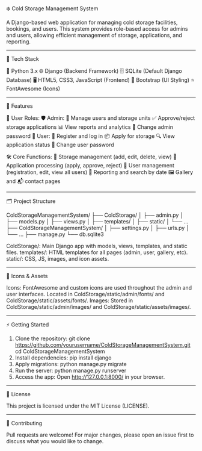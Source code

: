❄️ Cold Storage Management System

A Django-based web application for managing cold storage facilities, bookings, and users. This system provides role-based access for admins and users, allowing efficient management of storage, applications, and reporting.

---

🧰 Tech Stack

🐍 Python 3.x
🌐 Django (Backend Framework)
🗄️ SQLite (Default Django Database)
🖥️ HTML5, CSS3, JavaScript (Frontend)
🎨 Bootstrap (UI Styling)
⭐ FontAwesome (Icons)

---

🚀 Features

👤 User Roles:
  🛡️ Admin:
    👥 Manage users and storage units
    ✅ Approve/reject storage applications
    📊 View reports and analytics
    🔑 Change admin password
  🙋 User:
    📝 Register and log in
    📦 Apply for storage
    🔍 View application status
    🔑 Change user password

🛠️ Core Functions:
  🏪 Storage management (add, edit, delete, view)
  📨 Application processing (apply, approve, reject)
  👤 User management (registration, edit, view all users)
  📅 Reporting and search by date
  🖼️ Gallery and 📬 contact pages

---

🗂️ Project Structure

ColdStorageManagementSystem/
├── ColdStorage/
│   ├── admin.py
│   ├── models.py
│   ├── views.py
│   ├── templates/
│   ├── static/
│   └── ...
├── ColdStorageManagementSystem/
│   ├── settings.py
│   ├── urls.py
│   └── ...
├── manage.py
└── db.sqlite3

ColdStorage/: Main Django app with models, views, templates, and static files.
templates/: HTML templates for all pages (admin, user, gallery, etc).
static/: CSS, JS, images, and icon assets.

---

🎨 Icons & Assets

Icons:
  FontAwesome and custom icons are used throughout the admin and user interfaces.
  Located in ColdStorage/static/admin/fonts/ and ColdStorage/static/assets/fonts/.
Images:
  Stored in ColdStorage/static/admin/images/ and ColdStorage/static/assets/images/.

---

⚡ Getting Started

1. Clone the repository:
   git clone https://github.com/yourusername/ColdStorageManagementSystem.git
   cd ColdStorageManagementSystem
2. Install dependencies:
   pip install django
3. Apply migrations:
   python manage.py migrate
4. Run the server:
   python manage.py runserver
5. Access the app:
   Open http://127.0.0.1:8000/ in your browser.

---

📄 License

This project is licensed under the MIT License (LICENSE).

---

🤝 Contributing

Pull requests are welcome! For major changes, please open an issue first to discuss what you would like to change. 